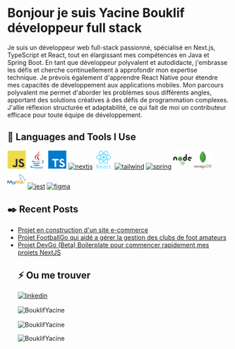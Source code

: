 <h1>Bonjour je suis Yacine Bouklif développeur full stack </h1>
<p>Je suis un développeur web full-stack passionné, spécialisé en Next.js, TypeScript et React, tout en élargissant mes compétences en Java et Spring Boot. En tant que développeur polyvalent et autodidacte, j'embrasse les défis et cherche continuellement à approfondir mon expertise technique. Je prévois également d'apprendre React Native pour étendre mes capacités de développement aux applications mobiles. Mon parcours polyvalent me permet d'aborder les problèmes sous différents angles, apportant des solutions créatives à des défis de programmation complexes. J'allie réflexion structurée et adaptabilité, ce qui fait de moi un contributeur efficace pour toute équipe de développement.</p>
<h2>🚀 Languages and Tools I Use</h2>
<p><a target="_blank" href="https://raw.githubusercontent.com/devicons/devicon/master/icons/javascript/javascript-original.svg" style="display: inline-block;"><img src="https://raw.githubusercontent.com/devicons/devicon/master/icons/javascript/javascript-original.svg" alt="javascript" width="42" height="42" /></a>
<a target="_blank" href="https://raw.githubusercontent.com/devicons/devicon/master/icons/java/java-original.svg" style="display: inline-block;"><img src="https://raw.githubusercontent.com/devicons/devicon/master/icons/java/java-original.svg" alt="java" width="42" height="42" /></a>
<a target="_blank" href="https://raw.githubusercontent.com/devicons/devicon/master/icons/typescript/typescript-original.svg" style="display: inline-block;"><img src="https://raw.githubusercontent.com/devicons/devicon/master/icons/typescript/typescript-original.svg" alt="typescript" width="42" height="42" /></a>
  <a target="_blank" href="https://cdn.worldvectorlogo.com/logos/nextjs-2.svg" style="display: inline-block;"><img src="https://cdn.worldvectorlogo.com/logos/nextjs-2.svg" alt="nextjs" width="42" height="42" /></a>
<a target="_blank" href="https://raw.githubusercontent.com/devicons/devicon/master/icons/react/react-original-wordmark.svg" style="display: inline-block;"><img src="https://raw.githubusercontent.com/devicons/devicon/master/icons/react/react-original-wordmark.svg" alt="react" width="42" height="42" /></a>
<a target="_blank" href="https://www.vectorlogo.zone/logos/tailwindcss/tailwindcss-icon.svg" style="display: inline-block;"><img src="https://www.vectorlogo.zone/logos/tailwindcss/tailwindcss-icon.svg" alt="tailwind" width="42" height="42" /></a>
<a target="_blank" href="https://www.vectorlogo.zone/logos/springio/springio-icon.svg" style="display: inline-block;"><img src="https://www.vectorlogo.zone/logos/springio/springio-icon.svg" alt="spring" width="42" height="42" /></a>
<a target="_blank" href="https://raw.githubusercontent.com/devicons/devicon/master/icons/nodejs/nodejs-original-wordmark.svg" style="display: inline-block;"><img src="https://raw.githubusercontent.com/devicons/devicon/master/icons/nodejs/nodejs-original-wordmark.svg" alt="nodejs" width="42" height="42" /></a>
<a target="_blank" href="https://raw.githubusercontent.com/devicons/devicon/master/icons/mongodb/mongodb-original-wordmark.svg" style="display: inline-block;"><img src="https://raw.githubusercontent.com/devicons/devicon/master/icons/mongodb/mongodb-original-wordmark.svg" alt="mongodb" width="42" height="42" /></a>
<a target="_blank" href="https://raw.githubusercontent.com/devicons/devicon/master/icons/mysql/mysql-original-wordmark.svg" style="display: inline-block;"><img src="https://raw.githubusercontent.com/devicons/devicon/master/icons/mysql/mysql-original-wordmark.svg" alt="mysql" width="42" height="42" /></a>
<a target="_blank" href="https://www.vectorlogo.zone/logos/jestjsio/jestjsio-icon.svg" style="display: inline-block;"><img src="https://www.vectorlogo.zone/logos/jestjsio/jestjsio-icon.svg" alt="jest" width="42" height="42" /></a>
<a target="_blank" href="https://www.vectorlogo.zone/logos/figma/figma-icon.svg" style="display: inline-block;"><img src="https://www.vectorlogo.zone/logos/figma/figma-icon.svg" alt="figma" width="42" height="42" /></a>
<h2>✒️ Recent Posts</h2>
<ul>

<li><a target="_blank" href="https://github.com/BouklifYacine/NextJS-Ecommerce">Projet en construction d'un site e-commerce </a></li>
<li><a target="_blank" href="https://github.com/BouklifYacine/FootballGo">Projet FootballGo qui aidé a gérer la gestion des clubs de foot amateurs</a></li>
<li><a target="_blank" href="https://github.com/BouklifYacine/NextJs-Projet-Boilerplate-Beta">Projet DevGo (Beta) Boilerplate pour commencer rapidement mes projets NextJS </a></li>
<h2>⚡️ Ou me trouver </h2>
<p><a target="_blank" href="https://www.linkedin.com/in/https://www.linkedin.com/in/yacine-bouklif-5267322aa/" style="display: inline-block;"><img src="https://img.shields.io/badge/linkedin-logo?style=for-the-badge&logo=linkedin&logoColor=white&color=%230a77b6" alt="linkedin" /></a></p>
<p><img align="center" src="https://github-readme-stats.vercel.app/api?username=BouklifYacine&show_icons=true&locale=en" alt="BouklifYacine" /></p>
<p><img align="center" src="https://github-readme-streak-stats.herokuapp.com/?user=BouklifYacine&" alt="BouklifYacine" /></p>
<p><img src="https://github-readme-stats.vercel.app/api/top-langs?username=BouklifYacine&show_icons=true&locale=en&layout=compact" alt="BouklifYacine" /></p>
